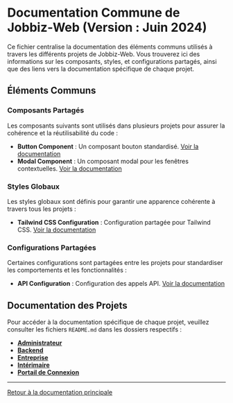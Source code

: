 # Documentation Commune de Jobbiz-Web (Version : Juin 2024)

Ce fichier centralise la documentation des éléments communs utilisés à travers les différents projets de Jobbiz-Web. Vous trouverez ici des informations sur les composants, styles, et configurations partagés, ainsi que des liens vers la documentation spécifique de chaque projet.

## Éléments Communs

### Composants Partagés

Les composants suivants sont utilisés dans plusieurs projets pour assurer la cohérence et la réutilisabilité du code :

- **Button Component** : Un composant bouton standardisé. [Voir la documentation](docs/Button.md)
- **Modal Component** : Un composant modal pour les fenêtres contextuelles. [Voir la documentation](docs/Modal.md)

### Styles Globaux

Les styles globaux sont définis pour garantir une apparence cohérente à travers tous les projets :

- **Tailwind CSS Configuration** : Configuration partagée pour Tailwind CSS. [Voir la documentation](docs/TailwindConfig.md)

### Configurations Partagées

Certaines configurations sont partagées entre les projets pour standardiser les comportements et les fonctionnalités :

- **API Configuration** : Configuration des appels API. [Voir la documentation](../projets/backend/docs/api.md)


## Documentation des Projets

Pour accéder à la documentation spécifique de chaque projet, veuillez consulter les fichiers `README.md` dans les dossiers respectifs :

- **[Administrateur](../administrateur/README.md)**
- **[Backend](../backend/README.md)**
- **[Entreprise](../entreprise/README.md)**
- **[Intérimaire](../interimaire/README.md)**
- **[Portail de Connexion](../portail_connexion/README.md)**



---
[Retour à la documentation principale](../../README.md)
